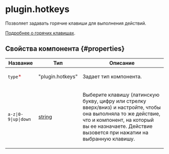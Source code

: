 # plugin.hotkeys

Позволяет задавать горячие клавиши для выполнения действий.

[Подробнее о горячих клавишах](../best-practices/hotkeys.dita).

## Свойства компонента {#properties}

| Название                                 | Тип                                                                              | Описание                                                                                                                                                                                                                     |
| ---------------------------------------- | -------------------------------------------------------------------------------- | ---------------------------------------------------------------------------------------------------------------------------------------------------------------------------------------------------------------------------- |
| `type`<span style="color: red">\*</span> | "plugin.hotkeys"                                                                 | <p>Задает тип компонента.</p>                                                                                                                                                                                                |
| `a-z\|0-9\|up\|down`                     | <a class="xref popup-link" href="../concepts/types.dita#types/string">string</a> | <p>Выберите клавишу (латинскую букву, цифру или стрелку вверх/вниз) и настройте, чтобы она выполняла то же действие, что и компонент, на который вы ее назначаете. Действие вызовется при нажатии на выбранную клавишу. </p> |

